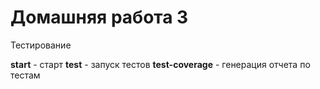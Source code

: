 # Домашняя работа 3

Тестирование

**start** - старт
**test** - запуск тестов
**test-coverage** - генерация отчета по тестам
